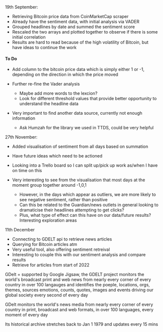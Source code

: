 19th September:

- Retrieving Bitcoin price data from CoinMarketCap scraper
- Already have the sentiment data, with initial analysis via VADER
- Grouped headlines by date and summed the sentiment score
- Rescaled the two arrays and plotted together to observe if there is some initial correlation
- Results are hard to read because of the high volatility of Bitcoin, but have ideas to continue the work

#### To Do
- Add column to the bitcoin price data which is simply either 1 or -1, depending
on the direction in which the price moved
- Further re-fine the Vader analysis
    - Maybe add more words to the lexcion?
    - Look for different threshold values that provide better opportunity to understand
    the headline data
  
- Very important to find another data source, currently not enough information
    - Ask Humzah for the library we used in TTDS, could be very helpful
  

27th November:
- Added visualisation of sentiment from all days based on summation
- Have future ideas which need to be actioned
- Looking into a Trello board so I can split up/pick up work as/when I have on time on this
- Very interesting to see from the visualisation that most days at the moment group together around 
-1,0,1
  
  - However, in the days which appear as outliers, we are more likely to see negative sentiment, rather than positive
  - Can this be related to the Guardian/news outlets in general looking to dramaticise their headlines attempting to get clicks?
  - Plus, what type of effect can this have on our data/future results? Interesting exploration areas
  
11th December

- Connecting to GDELT api to retrieve news articles
- Querying for Bitcoin articles atm
- Very useful tool, also offering sentiment retreival
- Interesting to couple this with our sentiment analysis and compare results
- Retrieve for articles from start of 2022

GDelt = supported by Google Jigsaw, the GDELT project monitors the world's broadcast
print and web news from nearly every corner of every country in over 100 langauges
and identifies the poeple, locations, orgs, themes, sources emotions, counts,
quotes, images and events driving our global society every second of every day

GDelt monitors the world's news media from nearly every corner of every country in print,
broadcast and web formats, in over 100 languages, every moment of every day

Its historical archive stretches back to Jan 1 1979 and updates every 15 mins
